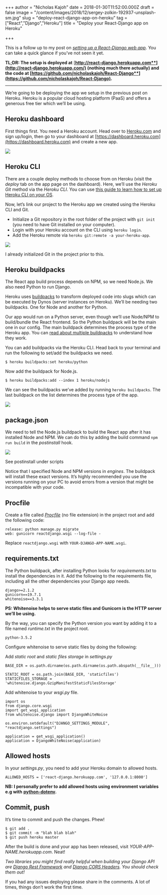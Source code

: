 +++
author = "Nicholas Kajoh"
date = 2018-01-30T11:52:00.000Z
draft = false
image = "/content/images/2018/12/sergey-zolkin-192937-unsplash-sm.jpg"
slug = "deploy-react-django-app-on-heroku"
tag = ["React","Django","Heroku"]
title = "Deploy your React-Django app on Heroku"

+++


This is a follow up to my post on _[setting up a React-Django web app](https://alphacoder.xyz/dead-simple-react-django-setup/)_. You can take a quick glance if you’ve not seen it yet.

**TL;DR: The setup is deployed at** [**http://react-django.herokuapp.com**](http://react-django.herokuapp.com/) **(nothing much there actually) and the code at** [**https://github.com/nicholaskajoh/React-Django**](https://github.com/nicholaskajoh/React-Django)**.**

* * *

We’re going to be deploying the app we setup in the previous post on Heroku. Heroku is a popular cloud hosting platform (PaaS) and offers a generous free tier which we’ll be using.

Heroku dashboard
----------------

First things first. You need a Heroku account. Head over to [Heroku.com](https://heroku.com) and sign up/login, then go to your dashboard at [https://dashboard.heroku.com](https://dashboard.heroku.com) and create a new app.

![](https://cdn-images-1.medium.com/max/1000/1*J2mxZwYUbFFCTnXOORLMlw.png)

Heroku CLI
----------

There are a couple deploy methods to choose from on Heroku (visit the _deploy_ tab on the app page on the dashboard). Here, we’ll use the _Heroku Git_ method via the _Heroku CLI_. You can use [this guide to learn how to set up Heroku CLI on your OS](https://devcenter.heroku.com/articles/heroku-cli).

Now, let’s link our project to the Heroku app we created using the Heroku CLI and Git.

*   Initialize a Git repository in the root folder of the project with `git init` (you need to have Git installed on your computer).
*   Login with your Heroku account on the CLI using `heroku login`.
*   Add the Heroku remote via `heroku git:remote -a your-heroku-app`.

![](https://cdn-images-1.medium.com/max/800/1*A4icz0o5vRhq1zGDdpcLkQ.png)

I already initialized Git in the project prior to this.

Heroku buildpacks
-----------------

The React app build process depends on NPM, so we need Node.js. We also need Python to run Django.

Heroku uses [buildpacks](https://devcenter.heroku.com/articles/buildpacks) to transform deployed code into slugs which can be executed by Dynos (server instances on Heroku). We’ll be needing two buildpacks. One for Node and another for Python.

Our app would run on a Python server, even though we’ll use Node/NPM to build/bundle the React frontend. So the Python buildpack will be the main one in our config. The main buildpack determines the process type of the Heroku app. You can [read about multiple buildpacks](https://devcenter.heroku.com/articles/using-multiple-buildpacks-for-an-app) to understand how they work.

You can add buildpacks via the Heroku CLI. Head back to your terminal and run the following to set/add the buildpacks we need.

    $ heroku buildpacks:set heroku/python

Now add the buildpack for Node.js.

    $ heroku buildpacks:add --index 1 heroku/nodejs

We can see the buildpacks we’ve added by running `heroku buildpacks`. The last buildpack on the list determines the process type of the app.

![](https://cdn-images-1.medium.com/max/800/1*cQr2gThuZbUr-sY4yKUwog.png)

package.json
------------

We need to tell the Node.js buildpack to build the React app after it has installed Node and NPM. We can do this by adding the build command `npm run build` in the _postinstall_ hook.

![](https://cdn-images-1.medium.com/max/800/1*lJJMhR8OnPe2YJXGbzn2YQ.png)

See postinstall under scripts

Notice that I specified Node and NPM versions in _engines_. The buildpack will install these exact versions. It’s highly recommended you use the versions running on your PC to avoid errors from a version that might be incompatible with your code.

Procfile
--------

Create a file called _[Procfile](https://devcenter.heroku.com/articles/procfile)_ (no file extension) in the project root and add the following code:

    release: python manage.py migrate
    web: gunicorn reactdjango.wsgi --log-file -

Replace `reactdjango.wsgi` with `YOUR-DJANGO-APP-NAME.wsgi`.

requirements.txt
----------------

The Python buildpack, after installing Python looks for _requirements.txt_ to install the dependencies in it. Add the following to the requirements file, including all the other dependencies your Django app needs.

    django>=2.1.2
    gunicorn==19.7.1
    whitenoise==3.3.1

**PS: Whitenoise helps to serve static files and Gunicorn is the HTTP server we’ll be using.**

By the way, you can specify the Python version you want by adding it to a file named _runtime.txt_ in the project root.

    python-3.5.2

Configure whitenoise to serve static files by doing the following:

Add _static root_ and _static files storage_ in _settings.py_

    BASE_DIR = os.path.dirname(os.path.dirname(os.path.abspath(__file__)))
    
    STATIC_ROOT = os.path.join(BASE_DIR, 'staticfiles')
    STATICFILES_STORAGE = 'whitenoise.django.GzipManifestStaticFilesStorage'

Add whitenoise to your _wsgi.py_ file.

    import os
    from django.core.wsgi
    import get_wsgi_application
    from whitenoise.django import DjangoWhiteNoise
    
    os.environ.setdefault("DJANGO_SETTINGS_MODULE", "reactdjango.settings")
    
    application = get_wsgi_application()
    application = DjangoWhiteNoise(application)

Allowed hosts
-------------

In your _settings.py_, you need to add your Heroku domain to allowed hosts.

    ALLOWED_HOSTS = ['react-django.herokuapp.com', '127.0.0.1:8000']

**NB: I personally prefer to add allowed hosts using environment variables e.g with** [**python-dotenv**](https://github.com/theskumar/python-dotenv)**.**

Commit, push
------------

It’s time to commit and push the changes. Phew!

    $ git add .
    $ git commit -m "blah blah blah"
    $ git push heroku master

After the build is done and your app has been released, visit _YOUR-APP-NAME.herokuapp.com_. Neat!

_Two libraries you might find really helpful when building your Django API are_ [_Django Rest Framework_](http://www.django-rest-framework.org/) _and_ [_Django CORS Headers_](https://github.com/ottoyiu/django-cors-headers/)_. You should check them out!_

If you had any issues deploying please share in the comments. A lot of times, things don’t work the first time.